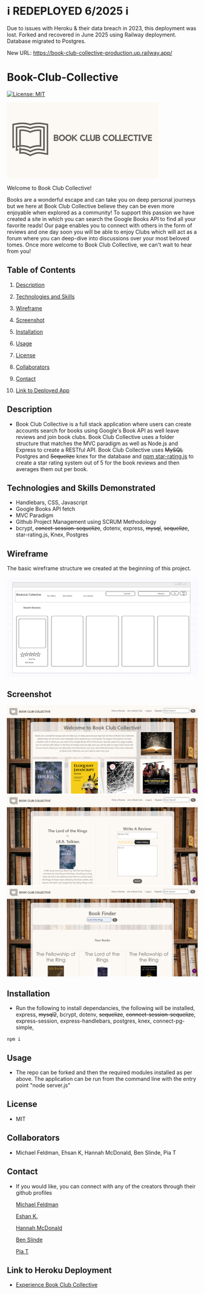 # ℹ️ REDEPLOYED 6/2025 ℹ️

Due to issues with Heroku & their data breach in 2023, this deployment was lost. Forked and recovered in June 2025 using Railway deployment. Database migrated to Postgres.

New URL: https://book-club-collective-production.up.railway.app/


# Book-Club-Collective

[![License: MIT](https://img.shields.io/badge/License-MIT-yellow.svg)](https://opensource.org/licenses/MIT)

![logo](./public/images/logo2.png)

Welcome to Book Club Collective!

Books are a wonderful escape and can take you on deep personal journeys but we here at Book Club Collective believe they can be even more enjoyable when explored as a community! To support this passion we have created a site in which you can search the Google Books API to find all your favorite reads! Our page enables you to connect with others in the form of reviews and one day soon you will be able to enjoy Clubs which will act as a forum where you can deep-dive into discussions over your most beloved tomes. Once more welcome to Book Club Collective, we can't wait to hear from you!


## Table of Contents

1. [Description](#description)

1. [Technologies and Skills](#technologies)

1. [Wireframe](#wireframe)

1. [Screenshot](#screenshot)

1. [Installation](#installation)

1. [Usage](#usage)

1. [License](#license)

1. [Collaborators](#collaborators)

1. [Contact](#contact)

1. [Link to Deployed App](#sample)

## <a id="description"></a>Description

- Book Club Collective is a full stack application where users can create accounts search for books using Google's Book API as well leave reviews and join book clubs. Book Club Collective uses a folder structure that matches the MVC paradigm as well as Node.js and Express to create a RESTful API. Book Club Collective uses ~~MySQL~~ Postgres and ~~Sequelize~~ knex for the database and [npm star-rating.js](https://www.npmjs.com/package/star-rating.js) to create a star rating system out of 5 for the book reviews and then averages them out per book.

## <a id="technologies"></a>Technologies and Skills Demonstrated

* Handlebars, CSS, Javascript
* Google Books API fetch
* MVC Paradigm 
* Github Project Management using SCRUM Methodology
* bcrypt, ~~conect-session-sequelize~~, dotenv, express, ~~mysql~~, ~~sequelize~~, star-rating.js, Knex, Postgres

## <a id="wireframe"></a>Wireframe

The basic wireframe structure we created at the beginning of this project.

![Wireframe Home Page](./public/images/BCCWireframe.png)

## <a id="screenshot"></a>Screenshot

![Screenshot of App Homepage](/public/images/screenshothome.png)
![Screenshot of Write a Review Page](/public/images/screenshotreview.png)
![Screenshot of Search Results Page](/public/images/screenshotsearch.png)

## <a id="installation"></a>Installation

- Run the following to install dependancies, the following will be installed, express, ~~mysql2~~, bcrypt, dotenv, ~~sequelize~~, ~~connect-session-sequelize~~, express-session, express-handlebars, postgres, knex, connect-pg-simple,

```
npm i
```

## <a id="usage"></a>Usage

- The repo can be forked and then the required modules installed as per above. The application can be run from the command line with the entry point "node server.js"

## <a id="license"></a>License

- MIT

## <a id="collaborators"></a>Collaborators

- Michael Feldman, Ehsan K, Hannah McDonald, Ben Slinde, Pia T

## <a id="contact"></a>Contact

- If you would like, you can connect with any of the creators through their github profiles

  [Michael Feldman](https://github.com/micah41224)

  [Eshan K.](https://github.com/ekhosr)

  [Hannah McDonald](https://github.com/hannahnmcdonald)

  [Ben Slinde](https://github.com/stevenslade)

  [Pia T](https://github.com/ptriv1)

## <a id="sample"></a>Link to Heroku Deployment

- [Experience Book Club Collective](https://intense-tor-64466.herokuapp.com/)

